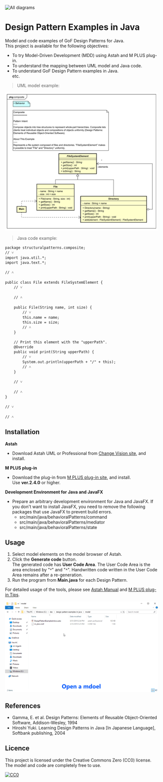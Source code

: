 ![](screenshots/DiagramMap.svg "All diagrams")

Design Pattern Examples in Java
===

Model and code examples of GoF Design Patterns for Java.  
This project is available for the following objectives:  

* To try Model-Driven Development (MDD) using Astah and M PLUS plug-in.
* To understand the mapping between UML model and Java code.
* To understand GoF Design Pattern examples in Java.  
  etc.

> UML model example:

![](screenshots/CompositePattern.svg "Composite Pattern")

> Java code example:

```java:File class
package structuralpatterns.composite;
// ˅
import java.util.*;
import java.text.*;

// ˄

public class File extends FileSystemElement {
    // ˅
    
    // ˄

    public File(String name, int size) {
        // ˅
        this.name = name;
        this.size = size;
        // ˄
    }

    // Print this element with the "upperPath".
    @Override
    public void print(String upperPath) {
        // ˅
        System.out.println(upperPath + "/" + this);
        // ˄
    }

    // ˅
    
    // ˄
}

// ˅

// ˄
```

Installation
------------
**Astah**
* Download Astah UML or Professional from [Change Vision site](http://astah.net/download), and install.  

**M PLUS plug-in**
* Download the plug-in from [M PLUS plug-in site](https://sites.google.com/view/m-plus-plugin/download), and install.  
  Use **ver.2.4.0** or higher.

**Development Environment for Java and JavaFX**
* Prepare an arbitrary development environment for Java and JavaFX. If you don't want to install JavaFX, you need to remove the following packages that use JavaFX to prevent build errors.
  - src/main/java/behavioralPatterns/command
  - src/main/java/behavioralPatterns/mediator
  - src/main/java/behavioralPatterns/state

Usage
-----
1. Select model elements on the model browser of Astah.
2. Click the **Generate code** button.  
   The generated code has **User Code Area**. The User Code Area is the area enclosed by "˅" and "˄". Handwritten code written in the User Code Area remains after a re-generation.
3. Run the program from **Main.java** for each Design Pattern.  

For detailed usage of the tools, please see [Astah Manual](http://astah.net/manual) and [M PLUS plug-in Tips](https://sites.google.com/view/m-plus-plugin/tips).

![](screenshots/Usage.gif "Usage")

References
----------
* Gamma, E. et al. Design Patterns: Elements of Reusable Object-Oriented Software, Addison-Wesley, 1994
* Hiroshi Yuki. Learning Design Patterns in Java [In Japanese Language], Softbank publishing, 2004

Licence
-------
This project is licensed under the Creative Commons Zero (CC0) license. The model and code are completely free to use.

[![CC0](http://i.creativecommons.org/p/zero/1.0/88x31.png "CC0")](http://creativecommons.org/publicdomain/zero/1.0/deed)
